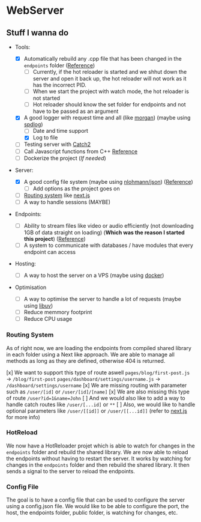 # WebServer

## Stuff I wanna do

- Tools:

  - [x] Automatically rebuild any .cpp file that has been changed in the `endpoints` folder ([Reference](#hotreload))
    - [ ] Currently, if the hot reloader is started and we shhut down the server and open it back up, the hot reloader will not work as it has the incorrect PID.
    - [ ] When we start the project with watch mode, the hot reloader is not started
    - [ ] Hot reloader should know the set folder for endpoints and not have to be passed as an argument
  - [x] A good logger with request time and all (like [morgan](https://www.npmjs.com/package/morgan)) (maybe using [spdlog](https://github.com/gabime/spdlog))
    - [ ] Date and time support
    - [x] Log to file
  - [ ] Testing server with [Catch2](https://github.com/catchorg/Catch2)
  - [ ] Call Javascript functions from C++ [Reference](https://stackoverflow.com/questions/2713289/how-to-execute-javascript-function-in-c)
  - [ ] Dockerize the project (_If needed_)

- Server:

  - [x] A good config file system (maybe using [nlohmann/json](https://github.com/nlohmann/json)) ([Reference](#config-file))
    - [ ] Add options as the project goes on
  - [ ] [Routing system](#routing-system) like [next.js](https://nextjs.org/docs/routing/introduction)
  - [ ] A way to handle sessions (MAYBE)

- Endpoints:

  - [ ] Ability to stream files like video or audio efficiently (not downloading 1GB of data straight on loading) (**Which was the reason I started this project**) ([Reference](https://blog.logrocket.com/build-video-streaming-server-node/))
  - [ ] A system to communicate with databases / have modules that every endpoint can access

- Hosting:

  - [ ] A way to host the server on a VPS (maybe using [docker](https://www.docker.com/))

- Optimisation

  - [ ] A way to optimise the server to handle a lot of requests (maybe using [libuv](https://libuv.org/))
  - [ ] Reduce memmory footprint
  - [ ] Reduce CPU usage

### Routing System

As of right now, we are loading the endpoints from compiled shared library in each folder using a Next like approach. We are able to manage all methods as long as they are defined, otherwise 404 is returned.

[x] We want to support this type of route aswell
`pages/blog/first-post.js` → `/blog/first-post`
`pages/dashboard/settings/username.js` → `/dashboard/settings/username`
[x] We are missing routing with parameter such as `/user/[id]` or `/user/[id]/[name]`
[x] We are also missing this type of route `/user?id=1&name=John`
[ ] And we would also like to add a way to handle catch routes like `/user/[...id]` or `**`
[ ] Also, we would like to handle optional parameters like `/user/[[id]]` or `/user/[[...id]]` (refer to [next.js](https://nextjs.org/docs/routing/dynamic-routes#optional-catch-all-routes) for more info)

### HotReload

We now have a HotReloader projet which is able to watch for changes in the `endpoints` folder and rebuild the shared library. We are now able to reload the endpoints without having to restart the server.
It works by watching for changes in the `endpoints` folder and then rebuild the shared library. It then sends a signal to the server to reload the endpoints.

### Config File

The goal is to have a config file that can be used to configure the server using a config.json file. We would like to be able to configure the port, the host, the endpoints folder, public folder, is watching for changes, etc.
